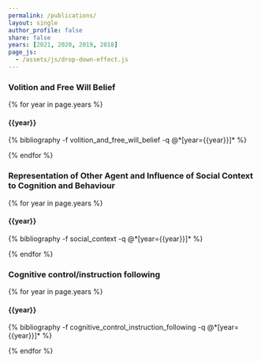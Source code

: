```yaml
---
permalink: /publications/
layout: single
author_profile: false
share: false
years: [2021, 2020, 2019, 2018]
page_js:
  - /assets/js/drop-down-effect.js
---
```


<h3  id="volition_and_free_will_belief">Volition and Free Will Belief</h3>

{% for year in page.years %}

<h4 id="{{year}}_volition_and_free_will_belief">{{year}}</h4>
{% bibliography -f volition_and_free_will_belief -q @*[year={{year}}]* %}

{% endfor %}


<h3  id="social_context">Representation of Other Agent and Influence of Social Context to Cognition and Behaviour</h3>

{% for year in page.years %}

<h4 id="{{year}}_social_context">{{year}}</h4>
{% bibliography -f social_context -q @*[year={{year}}]* %}

{% endfor %}

<h3  id="cognitive_control_instruction_following">Cognitive control/instruction following</h3>

{% for year in page.years %}

<h4 id="{{year}}_cognitive_control_instruction_following">{{year}}</h4>
{% bibliography -f cognitive_control_instruction_following -q @*[year={{year}}]* %}

{% endfor %}